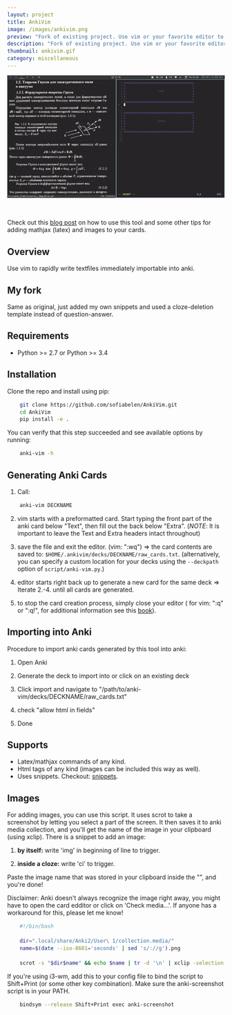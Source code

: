 ```yaml
---
layout: project
title: AnkiVim
image: /images/ankivim.png
preview: "Fork of existing project. Use vim or your favorite editor to write anki cards quickly in plain text or latex."
description: "Fork of existing project. Use vim or your favorite editor to write anki cards quickly in plain text or latex."
thumbnail: ankivim.gif
category: miscellaneous
---
```


![huge](/images/ankivim.gif)

<br/>

Check out this [blog post](https://sofiabelen.github.io/selfstudy/Anki-Vim.html) on how to use this tool and some other tips for adding mathjax (latex) and images to your cards.

## Overview

Use vim to rapidly write textfiles immediately importable into anki.

## My fork

Same as original, just added my own snippets and used a cloze-deletion template instead of question-answer.

## Requirements

* Python >= 2.7 or Python >= 3.4

## Installation

Clone the repo and install using pip:

```bash
    git clone https://github.com/sofiabelen/AnkiVim.git
    cd AnkiVim
    pip install -e .
```


You can verify that this step succeeded and see available options by running:

```bash
    anki-vim -h
```


## Generating Anki Cards

1. Call: 

```bash
    anki-vim DECKNAME
```

2. vim starts with a preformatted card.
   Start typing the front part of the anki card below "Text", then fill out 
   the back below "Extra". 
   (*NOTE*: It is important to leave the Text and Extra headers intact throughout)

3. save the file and exit the editor. (vim: ":wq") => the card contents are saved to: 
   `$HOME/.ankivim/decks/DECKNAME/raw_cards.txt`.
   (alternatively, you can specify a custom location for your decks using 
   the `--deckpath` option of `script/anki-vim.py`.)

4. editor starts right back up to generate a new card for the same deck => Iterate 2.-4. until all cards are generated.

5. to stop the card creation process, simply close your editor ( for vim: ":q" or ":q!", for additional information see
   this [book](https://www.amazon.com/How-Exit-Vim-Chris-Worfolk-ebook/dp/B01N5M1U6W)).

## Importing into Anki

Procedure to import anki cards generated by this tool into anki:

1. Open Anki

2. Generate the deck to import into or click on an existing deck

3. Click import and navigate to
   "/path/to/anki-vim/decks/DECKNAME/raw_cards.txt"

4. check "allow html in fields"

5. Done


## Supports

* Latex/mathjax commands of any kind.
* Html tags of any kind (images can be included this way as well).
* Uses snippets. Checkout: [snippets](https://github.com/sofiabelen/AnkiVim/blob/master/ankivim/UltiSnips/anki_vim.snippets).

## Images

For adding images, you can use this script. It uses scrot to take a screenshot by letting you select a part of the screen. It then saves it to anki media collection, and you'll get the name of the image in your clipboard (using xclip). There is a snippet to add an image:

1. **by itself:** write 'img' in beginning of line to trigger.

2. **inside a cloze:** write 'ci' to trigger.

Paste the image name that was stored in your clipboard inside the "", and you're done!

Disclaimer: Anki doesn't always recognize the image right away, you might have to open the card edditor or click on 'Check media...'. If anyone has a workaround for this, please let me know!


```bash
    #!/bin/bash
    
    dir=".local/share/Anki2/User\ 1/collection.media/"
    name=$(date --iso-8601='seconds' | sed 's/://g').png
    
    scrot -s "$dir$name" && echo $name | tr -d '\n' | xclip -selection clipboard
```

If you're using i3-wm, add this to your config file to bind the script to Shift+Print (or some other key combination). Make sure the anki-screenshot script is in your PATH.

```bash
    bindsym --release Shift+Print exec anki-screenshot
```
